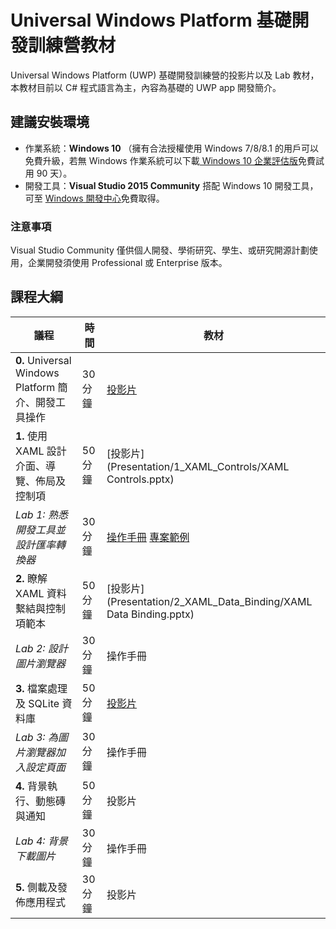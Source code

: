 # Universal Windows Platform 基礎開發訓練營教材

Universal Windows Platform (UWP) 基礎開發訓練營的投影片以及 Lab 教材，本教材目前以 C# 程式語言為主，內容為基礎的 UWP app 開發簡介。

## 建議安裝環境
* 作業系統：**Windows 10** （擁有合法授權使用 Windows 7/8/8.1 的用戶可以免費升級，若無 Windows 作業系統可以下載[ Windows 10 企業評估版](https://www.microsoft.com/en-us/evalcenter/evaluate-windows-10-enterprise)免費試用 90 天）。
* 開發工具：**Visual Studio 2015 Community** 搭配 Windows 10 開發工具，可至 [Windows 開發中心](http://dev.windows.com/zh-tw/downloads)免費取得。

### 注意事項
Visual Studio Community 僅供個人開發、學術研究、學生、或研究開源計劃使用，企業開發須使用 Professional 或 Enterprise 版本。


## 課程大綱

議程 | 時間 | 教材
---- | ---- | ---- 
**0.** Universal Windows Platform 簡介、開發工具操作 | 30 分鐘 | [投影片](Presentation/0_Introduction/0_IntroToUWP.pptx)
**1.** 使用 XAML 設計介面、導覽、佈局及控制項 | 50 分鐘 | [投影片](Presentation/1_XAML_Controls/XAML Controls.pptx)
_Lab 1: 熟悉開發工具並設計匯率轉換器_ | 30 分鐘 | [操作手冊](HOL/HOL1_Tooling_and_Currency_Converter.md) [專案範例](Projects/HOL1-CurrencyConverter)
**2.** 瞭解 XAML 資料繫結與控制項範本 | 50 分鐘 | [投影片](Presentation/2_XAML_Data_Binding/XAML Data Binding.pptx)
_Lab 2: 設計圖片瀏覽器_ | 30 分鐘 | 操作手冊
**3.** 檔案處理及 SQLite 資料庫 | 50 分鐘 | [投影片](Presentation/3_Storage_SQLite/Storage_and_SQLite.pptx)
_Lab 3: 為圖片瀏覽器加入設定頁面_ | 30 分鐘 | 操作手冊
**4.** 背景執行、動態磚與通知 | 50 分鐘 | 投影片
_Lab 4: 背景下載圖片_ | 30 分鐘 | 操作手冊
**5.** 側載及發佈應用程式 | 30 分鐘 | 投影片
